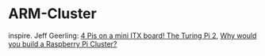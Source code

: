 # ARM-Cluster
inspire. Jeff Geerling: [4 Pis on a mini ITX board! The Turing Pi 2](https://youtu.be/IUPYpZBfsMU), [Why would you build a Raspberry Pi Cluster?](https://youtu.be/8zXG4ySy1m8)
